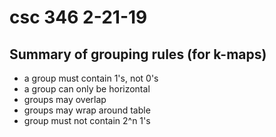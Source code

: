 # csc 346 2-21-19

## Summary of grouping rules (for k-maps)

- a group must contain 1's, not 0's
- a group can only be horizontal
- groups may overlap
- groups may wrap around table
- group must not contain 2^n 1's


